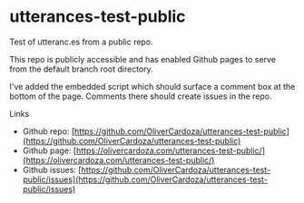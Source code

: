# utterances-test-public

Test of utteranc.es from a public repo.

This repo is publicly accessible and has enabled Github pages to serve from the
default branch root directory.

I've added the embedded script which should surface a comment box at the bottom
of the page. Comments there should create issues in the repo.

Links

* Github repo: [https://github.com/OliverCardoza/utterances-test-public](https://github.com/OliverCardoza/utterances-test-public)
* Github page: [https://olivercardoza.com/utterances-test-public/](https://olivercardoza.com/utterances-test-public/)
* Github issues: [https://github.com/OliverCardoza/utterances-test-public/issues](https://github.com/OliverCardoza/utterances-test-public/issues)

<script src="https://utteranc.es/client.js"
        repo="OliverCardoza/utterances-test-public"
        issue-term="pathname"
        theme="github-light"
        crossorigin="anonymous"
        async>
</script>

